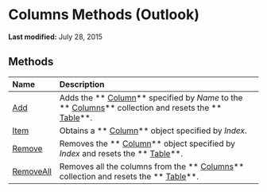 
# Columns Methods (Outlook)

 **Last modified:** July 28, 2015


## Methods



|**Name**|**Description**|
|:-----|:-----|
| [Add](d438cfeb-629f-4234-6f4f-ffa086ef9a41.md)|Adds the  ** [Column](b7eb6916-2d80-57c3-2077-47a2a4c73185.md)** specified by _Name_ to the ** [Columns](628bf0cf-4ee8-5e5c-09d7-89d7adf256ca.md)** collection and resets the ** [Table](0affaafd-93fe-227a-acee-e09a86cadc20.md)**.|
| [Item](d9abb503-32ea-d98b-bc43-d818c8b72883.md)|Obtains a  ** [Column](b7eb6916-2d80-57c3-2077-47a2a4c73185.md)** object specified by _Index_. |
| [Remove](f567879c-f37a-2b65-b4a5-832b6f3acdf8.md)|Removes the  ** [Column](b7eb6916-2d80-57c3-2077-47a2a4c73185.md)** object specified by _Index_ and resets the ** [Table](0affaafd-93fe-227a-acee-e09a86cadc20.md)**.|
| [RemoveAll](e9923548-9c75-e5dd-0643-3c42cd112352.md)|Removes all the columns from the  ** [Columns](628bf0cf-4ee8-5e5c-09d7-89d7adf256ca.md)** collection and resets the ** [Table](0affaafd-93fe-227a-acee-e09a86cadc20.md)**.|
